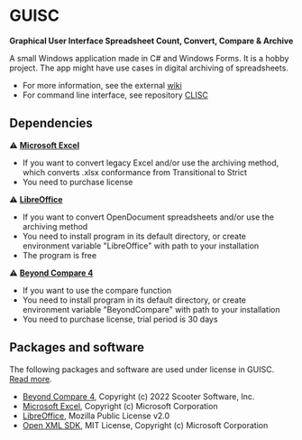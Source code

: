 # GUISC
**Graphical User Interface Spreadsheet Count, Convert, Compare & Archive**

A small Windows application made in C# and Windows Forms. It is a hobby project. The app might have use cases in digital archiving of spreadsheets. 

* For more information, see the external [wiki](https://github.com/Asbjoedt/CLISC/wiki)
* For command line interface, see repository [CLISC](https://github.com/Asbjoedt/CLISC)

## Dependencies

:warning: **[Microsoft Excel](https://www.microsoft.com/en-us/microsoft-365/excel)**
* If you want to convert legacy Excel and/or use the archiving method, which converts .xlsx conformance from Transitional to Strict
* You need to purchase license

:warning: **[LibreOffice](https://www.libreoffice.org/)**
* If you want to convert OpenDocument spreadsheets and/or use the archiving method
* You need to install program in its default directory, or create environment variable "LibreOffice" with path to your installation
* The program is free

:warning: **[Beyond Compare 4](https://www.scootersoftware.com/)**
* If you want to use the compare function
* You need to install program in its default directory, or create environment variable "BeyondCompare" with path to your installation
* You need to purchase license, trial period is 30 days

## Packages and software
  
The following packages and software are used under license in GUISC. [Read more](https://github.com/Asbjoedt/CLISC/wiki/Dependencies).

* [Beyond Compare 4](https://www.scootersoftware.com/index.php), Copyright (c) 2022 Scooter Software, Inc.
* [Microsoft Excel](https://www.microsoft.com/en-us/microsoft-365/excel), Copyright (c) Microsoft Corporation
* [LibreOffice](https://www.libreoffice.org/), Mozilla Public License v2.0
* [Open XML SDK](https://github.com/OfficeDev/Open-XML-SDK), MIT License, Copyright (c) Microsoft Corporation
